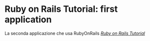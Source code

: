 # Ruby on Rails Tutorial: first application

La seconda applicazione che usa RubyOnRails
[*Ruby on Rails Tutorial*](http://railstutorial.org/)

